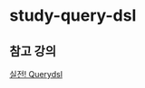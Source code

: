 # study-query-dsl

## 참고 강의
[실전! Querydsl](https://www.inflearn.com/course/Querydsl-%EC%8B%A4%EC%A0%84/dashboard)